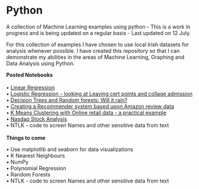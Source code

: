 # Python
A collection of Machine Learning examples using python - This is a work in progress and is being updated on a regular basis - Last updated on 12 July.

For this collection of examples I have chosen to use local Irish datasets for analysis whenever possible. I have created this repository so that I can demonstrate my abilities in the areas of Machine Learning, Graphing and Data Analysis using Python.

<B>Posted Notebooks</B><br><br>
• <a href='https://github.com/therolfe/Python/blob/master/Linear%20Regression%20in%20Python.ipynb'>Linear Regression</a><br>
• <a href='https://github.com/therolfe/Python/blob/master/Logistic%20Regression%20-%20LC.ipynb'>Logistic Regression - looking at Leaving cert points and collage admission</a><br>
• <a href='https://github.com/therolfe/Python/blob/master/Decision%20trees%20and%20Random%20Forests%20-%20will%20it%20rain%20in%20Dun%20Laoghaire.ipynb'>Decision Trees and Random forests: Will it rain?</a><br>
• <a href='https://github.com/therolfe/Python/blob/master/Recommender%20System%20using%20Amazon%20Data.ipynb'>Creating a Recommender system based upon Amazon review data</a><br>
• <a href='https://github.com/therolfe/Python/blob/master/k%20means%20clustering%20with%20online%20retail%20data.ipynb'>K Means Clustering with Online retail data - a practical example</a><br>
•	<a href="https://github.com/therolfe/Python/blob/master/Nasdaq%20stock%20analysis%20-%20J%20Rolfe.ipynb">Nasdaq Stock Analysis</a><br>
•	NTLK - code to screen Names and other sensitive data from text<br>
<br> <b>Things to come</b><br>  

•	Use matplotlib and seaborn for data visualizations<br>
•	K Nearest Neighbours<br>
•	NumPy<br>
•	Polynomial Regression<br>
•	Random Forests<br>
•	NTLK - code to screen Names and other sensitive data from text<br>




